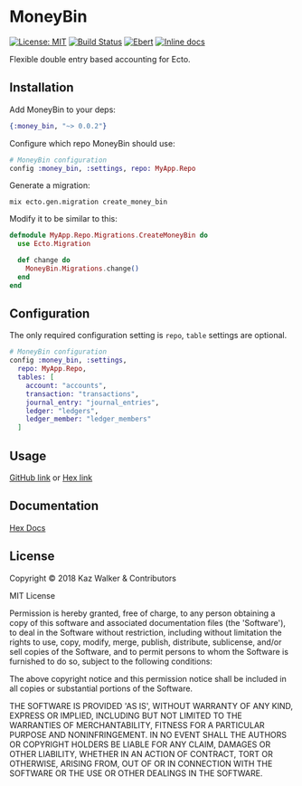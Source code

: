 # MoneyBin

[![License: MIT](https://img.shields.io/badge/License-MIT-brightgreen.svg)](https://opensource.org/licenses/MIT)
[![Build Status](https://travis-ci.com/KazW/money_bin.svg?token=CRsKZKYLbnQZUawkaRLB&branch=master)](https://travis-ci.com/KazW/money_bin)
[![Ebert](https://ebertapp.io/github/KazW/money_bin.svg)](https://ebertapp.io/github/KazW/money_bin)
[![Inline docs](https://inch-ci.org/github/KazW/money_bin.svg)](https://inch-ci.org/github/KazW/money_bin)

Flexible double entry based accounting for Ecto.

## Installation

Add MoneyBin to your deps:

```elixir
{:money_bin, "~> 0.0.2"}
```

Configure which repo MoneyBin should use:

```elixir
# MoneyBin configuration
config :money_bin, :settings, repo: MyApp.Repo
```

Generate a migration:

```shell
mix ecto.gen.migration create_money_bin
```

Modify it to be similar to this:

```elixir
defmodule MyApp.Repo.Migrations.CreateMoneyBin do
  use Ecto.Migration

  def change do
    MoneyBin.Migrations.change()
  end
end
```

## Configuration

The only required configuration setting is `repo`, `table` settings are optional.

```elixir
# MoneyBin configuration
config :money_bin, :settings,
  repo: MyApp.Repo,
  tables: [
    account: "accounts",
    transaction: "transactions",
    journal_entry: "journal_entries",
    ledger: "ledgers",
    ledger_member: "ledger_members"
  ]
```

## Usage

[GitHub link](USAGE.md) or [Hex link](usage.html)

## Documentation

[Hex Docs](https://hexdocs.pm/money_bin)

## License

Copyright © 2018 Kaz Walker & Contributors

MIT License

Permission is hereby granted, free of charge, to any person obtaining a copy of this
software and associated documentation files (the 'Software'), to deal in the Software
without restriction, including without limitation the rights to use, copy, modify,
merge, publish, distribute, sublicense, and/or sell copies of the Software, and to
permit persons to whom the Software is furnished to do so, subject to the following
conditions:

The above copyright notice and this permission notice shall be included in all copies
or substantial portions of the Software.

THE SOFTWARE IS PROVIDED 'AS IS', WITHOUT WARRANTY OF ANY KIND, EXPRESS OR IMPLIED,
INCLUDING BUT NOT LIMITED TO THE WARRANTIES OF MERCHANTABILITY, FITNESS FOR A
PARTICULAR PURPOSE AND NONINFRINGEMENT. IN NO EVENT SHALL THE AUTHORS OR COPYRIGHT
HOLDERS BE LIABLE FOR ANY CLAIM, DAMAGES OR OTHER LIABILITY, WHETHER IN AN ACTION OF
CONTRACT, TORT OR OTHERWISE, ARISING FROM, OUT OF OR IN CONNECTION WITH THE SOFTWARE
OR THE USE OR OTHER DEALINGS IN THE SOFTWARE.
